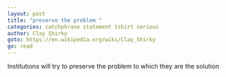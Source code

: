 ```yaml
---
layout: post
title: "preserve the problem "
categories: catchphrase statement tshirt serious
author: Clay Shirky
goto: https://en.wikipedia.org/wiki/Clay_Shirky
go: read
---
```

Institutions will try to preserve the problem to which they are the solution
